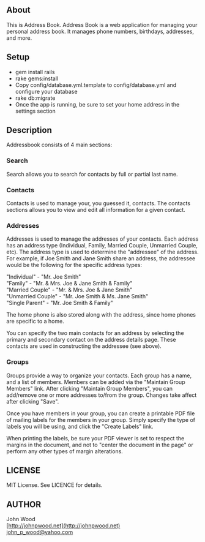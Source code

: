 ## About

This is Address Book.  Address Book is a web application for managing
your personal address book.  It manages phone numbers, birthdays, addresses, 
and more.

## Setup
* gem install rails
* rake gems:install
* Copy config/database.yml.template to config/database.yml and configure your database
* rake db:migrate
* Once the app is running, be sure to set your home address in the settings section


## Description
Addressbook consists of 4 main sections:

### Search
Search allows you to search for contacts by full or partial last name.

### Contacts
Contacts is used to manage your, you guessed it, contacts.  The contacts sections allows
you to view and edit all information for a given contact.

### Addresses
Addresses is used to manage the addresses of your contacts.  Each address has
an address type (Individual, Family, Married Couple, Unmarried Couple, etc).
The address type is used to determine the "addressee" of the address.  For
example, if Joe Smith and Jane Smith share an address, the addressee
would be the following for the specific address types:

"Individual" - "Mr. Joe Smith"  
"Family" - "Mr. & Mrs. Joe & Jane Smith & Family"  
"Married Couple" - "Mr. & Mrs. Joe & Jane Smith"  
"Unmarried Couple" - "Mr. Joe Smith & Ms. Jane Smith"  
"Single Parent" - "Mr. Joe Smith & Family"  

The home phone is also stored along with the address, since home phones are
specific to a home.  
 
You can specify the two main contacts for an address by selecting the primary
and secondary contact on the address details page.  These contacts are used
in constructing the addressee (see above).
 
### Groups
Groups provide a way to organize your contacts.  Each group has a name, and 
a list of members.  Members can be added via the "Maintain Group Members"
link.  After clicking "Maintain Group Members", you can add/remove one or more
addresses to/from the group.  Changes take affect after clicking "Save".

Once you have members in your group, you can create a printable PDF file of
mailing labels for the members in your group.  Simply specify the type of labels
you will be using, and click the "Create Labels" link.

When printing the labels, be sure your PDF viewer is set to respect the 
margins in the document, and not to "center the document in the page" or 
perform any other types of margin alterations.

 
## LICENSE
MIT License.  See LICENCE for details.


## AUTHOR
John Wood  
[http://johnpwood.net](http://johnpwood.net)  
[john_p_wood@yahoo.com](mailto:john_p_wood@yahoo.com)  

